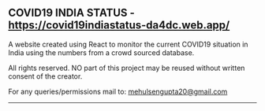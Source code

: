 ## COVID19 INDIA STATUS - https://covid19indiastatus-da4dc.web.app/

A website created using React to monitor the current COVID19 situation in India
using the numbers from a crowd sourced database.

All rights reserved. NO part of this project may be reused without written consent of the creator.

For any queries/permissions mail to: mehulsengupta20@gmail.com

---
